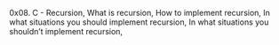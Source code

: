 0x08. C - Recursion, What is recursion, How to implement recursion, In what situations you should implement recursion, In what situations you shouldn’t implement recursion, 
